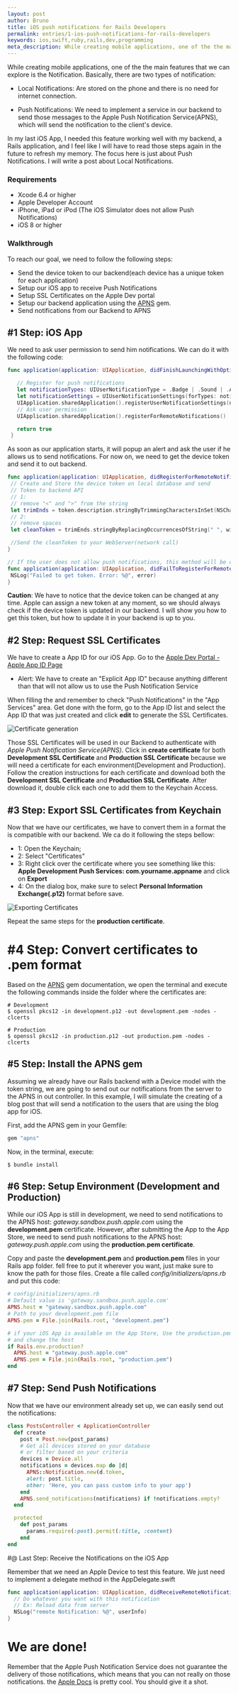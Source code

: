 ```yaml
---
layout: post
author: Bruno
title: iOS push notifications for Rails Developers
permalink: entries/1-ios-push-notifications-for-rails-developers
keywords: ios,swift,ruby,rails,dev,programming
meta_description: While creating mobile applications, one of the the main features that we can explore is the Notification.
---
```


While creating mobile applications, one of the the main features that we can explore is the Notification. Basically, there are two types of notification:

 - Local Notifications:
  Are stored on the phone and there is no need for internet connection.

 - Push Notifications:
  We need to implement a service in our backend to send those messages to the Apple Push Notification Service(APNS), which will send the notification to the client's device.


 In my last iOS App, I needed this feature working well with my backend, a Rails application, and I feel like I will have to read those steps again in the future to refresh my memory. The focus here is just about Push Notifications. I will write a post about Local Notifications.

### Requirements

 - Xcode 6.4 or higher
 - Apple Developer Account
 - iPhone, iPad or iPod (The iOS Simulator does not allow Push Notifications)
 - iOS 8 or higher

### Walkthrough

 To reach our goal, we need to follow the following steps:

 - Send the device token to our backend(each device has a unique token for each application)
 - Setup our iOS app to receive Push Notifications
 - Setup SSL Certificates on the Apple Dev portal
 - Setup our backend application using the [APNS](https://github.com/jpoz/APNS) gem.
 - Send notifications from our Backend to APNS

## #1 Step: iOS App

 We need to ask user permission to send him notifications. We can do it with the following code:

```swift
func application(application: UIApplication, didFinishLaunchingWithOptions launchOptions: [NSObject: AnyObject]?) -> Bool {

   // Register for push notifications
   let notificationTypes: UIUserNotificationType = .Badge | .Sound | .Alert
   let notificationSettings = UIUserNotificationSettings(forTypes: notificationTypes, categories: nil)
   UIApplication.sharedApplication().registerUserNotificationSettings(notificationSettings)
   // Ask user permission
   UIApplication.sharedApplication().registerForRemoteNotifications()

   return true
 }
```

 As soon as our application starts, it will popup an alert and ask the user if he allows us to send notifications. For now on, we need to get the device token and send it to out backend.

 ```swift
 func application(application: UIApplication, didRegisterForRemoteNotificationsWithDeviceToken deviceToken: NSData) {
  // Create and Store the device token on local database and send
  // Token to backend API
  // 1:
  // remove "<" and ">" from the string
  let trimEnds = token.description.stringByTrimmingCharactersInSet(NSCharacterSet(charactersInString: "<>"))
  // 2:
  // remove spaces
  let cleanToken = trimEnds.stringByReplacingOccurrencesOfString(" ", withString: "", options: nil)

  //Send the cleanToken to your WebServer(network call)
}

// If the user does not allow push notifications, this method will be called
func application(application: UIApplication, didFailToRegisterForRemoteNotificationsWithError error: NSError) {
  NSLog("Failed to get token. Error: %@", error)
}
 ```

 **Caution**: We have to notice that the device token can be changed at any time. Apple can assign a new token at any moment, so we should always check if the device token is updated in our backend. I will show you how to get this token, but how to update it in your backend is up to you.

## #2 Step: Request SSL Certificates

We have to create a App ID for our iOS App. Go to the [Apple Dev Portal - Apple App ID Page](https://developer.apple.com/account/ios/identifiers/bundle/bundleList.action)

 - Alert: We have to create an "Explicit App ID" because anything different than that will not allow us to use the Push Notification Service

When filling the and remember to check "Push Notifications" in the "App Services" area. Get done with the form, go to the App ID list and select the App ID that was just created and click **edit** to generate the SSL Certificates.

![Certificate generation](/assets/images/posts/certificate_generation.jpg)

Those SSL Certificates will be used in our Backend to authenticate with _Apple Push Notification Service(APNS)_. Click in **create certificate** for both **Development SSL Certificate** and **Production SSL Certificate** because we will need a certificate for each environment(Development and Production). Follow the creation instructions for each certificate and download both the **Development SSL Certificate** and **Production SSL Certificate**. After download it, double click each one to add them to the Keychain Access.

## #3 Step: Export SSL Certificates from Keychain

Now that we have our certificates, we have to convert them in a format the is compatible with our backend. We ca do it following the steps bellow:

 - 1: Open the Keychain;
 - 2: Select "Certificates"
 - 3: Right click over the certificate where you see something like this: **Apple Development Push Services: com.yourname.appname** and click on **Export**
 - 4: On the dialog box, make sure to select **Personal Information Exchange(.p12)** format before save.

 ![Exporting Certificates](/assets/images/posts/exporting_certificates.jpg)

Repeat the same steps for the **production certificate**.

# #4 Step: Convert certificates to .pem format

Based on the [APNS](https://github.com/jpoz/APNS) gem documentation, we open the terminal and execute the following commands inside the folder where the certificates are:

```shell
# Development
$ openssl pkcs12 -in development.p12 -out development.pem -nodes -clcerts

# Production
$ openssl pkcs12 -in production.p12 -out production.pem -nodes -clcerts
```

## #5 Step: Install the APNS gem

Assuming we already have our Rails backend with a Device model with the token string, we are going to send out our notifications from the server to the APNS in out controller. In this example, I will simulate the creating of a blog post that will send a notification to the users that are using the blog app for iOS.

First, add the APNS gem in your Gemfile:

```ruby
gem "apns"
```

Now, in the terminal, execute:

```shell
$ bundle install
```

## #6 Step: Setup Environment (Development and Production)

While our iOS App is still in development, we need to send notifications to the APNS host: _gateway.sandbox.push.apple.com_ using the **development.pem** certificate. However, after submitting the App to the App Store, we need to send push notifications to the APNS host: _gateway.push.apple.com_ using the **production.pem certificate**.

Copy and paste the **development.pem** and **production.pem** files in your Rails app folder. fell free to put it wherever you want, just make sure to know the path for those files. Create a file called _config/initializers/apns.rb_ and put this code:

```ruby
# config/initializers/apns.rb
# Default value is 'gateway.sandbox.push.apple.com'
APNS.host = "gateway.sandbox.push.apple.com"
# Path to your development.pem file
APNS.pem = File.join(Rails.root, "development.pem")

# if your iOS App is available on the App Store, Use the production.pem
# and change the host
if Rails.env.production?
  APNS.host = "gateway.push.apple.com"
  APNS.pem = File.join(Rails.root, "production.pem")
end
```

## #7 Step: Send Push Notifications

Now that we have our environment already set up, we can easily send out the notifications:
```ruby
class PostsController < ApplicationController
  def create
    post = Post.new(post_params)
    # Get all devices stored on your database
    # or filter based on your criteria
    devices = Device.all
    notifications = devices.map do |d|
      APNS::Notification.new(d.token,
      alert: post.title,
      other: 'Here, you can pass custom info to your app')
    end
    APNS.send_notifications(notifications) if !notifications.empty?
  end

  protected
    def post_params
      params.require(:post).permit(:title, :content)
    end
end
```

#@ Last Step: Receive the Notifications on the iOS App

Remember that we need an Apple Device to test this feature. We just need to implement a delegate method in the AppDelegate.swift
```swift
func application(application: UIApplication, didReceiveRemoteNotification userInfo: [NSObject : AnyObject]) {
  // Do whatever you want with this notification
  // Ex: Reload data from server
  NSLog("remote Notification: %@", userInfo)
}
```
# We are done!

Remember that the Apple Push Notification Service does not guarantee the delivery of those notifications, which means that you can not really on those notifications. the [Apple Docs](https://developer.apple.com/library/ios/documentation/NetworkingInternet/Conceptual/RemoteNotificationsPG/Introduction.html) is pretty cool. You should give it a shot.